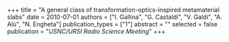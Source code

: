 +++
title = "A general class of transformation-optics-inspired metamaterial slabs"
date = 2010-07-01
authors = ["I. Gallina", "G. Castaldi", "V. Galdi", "A. Alù", "N. Engheta"]
publication_types = ["1"]
abstract = ""
selected = false
publication = "*USNC/URSI Radio Science Meeting*"
+++


